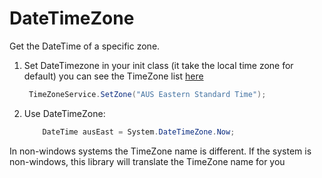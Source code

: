 # DateTimeZone

Get the DateTime of a specific zone.

1. Set DateTimezone in your init class  (it take the local time zone for default) you can see the TimeZone list [here](https://dotnetfiddle.net/Ak4pht)

   ```c#
    TimeZoneService.SetZone("AUS Eastern Standard Time");
   ```

2. Use DateTimeZone:
	```c#
    	DateTime ausEast = System.DateTimeZone.Now;  
   ```
   



In non-windows systems the TimeZone name is different.
If the system is non-windows, this library will translate the TimeZone name for you